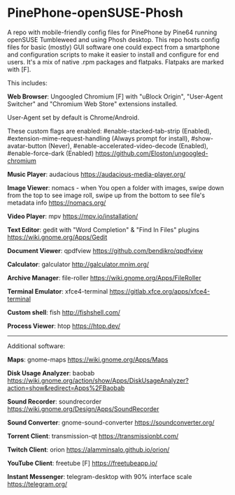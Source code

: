 # PinePhone-openSUSE-Phosh
A repo with mobile-friendly config files for PinePhone by Pine64 running openSUSE Tumbleweed and using Phosh desktop. This repo hosts config files for basic (mostly) GUI software one could expect from a smartphone and configuration scripts to make it easier to install and configure for end users. It's a mix of native .rpm packages and flatpaks. Flatpaks are marked with [F].

This includes:

**Web Browser**: Ungoogled Chromium [F] with "uBlock Origin", "User-Agent Switcher" and "Chromium Web Store" extensions installed. 

User-Agent set by default is Chrome/Android. 

These custom flags are enabled: #enable-stacked-tab-strip (Enabled), #extension-mime-request-handling (Always prompt for install), #show-avatar-button (Never), #enable-accelerated-video-decode (Enabled), #enable-force-dark (Enabled) https://github.com/Eloston/ungoogled-chromium

**Music Player**: audacious https://audacious-media-player.org/

**Image Viewer**: nomacs - when You open a folder with images, swipe down from the top to see image roll, swipe up from the bottom to see file's metadata info https://nomacs.org/

**Video Player**: mpv https://mpv.io/installation/

**Text Editor**: gedit with "Word Completion" & "Find In Files" plugins https://wiki.gnome.org/Apps/Gedit

**Document Viewer**: qpdfview https://github.com/bendikro/qpdfview

**Calculator**: galculator http://galculator.mnim.org/

**Archive Manager**: file-roller https://wiki.gnome.org/Apps/FileRoller

**Terminal Emulator**: xfce4-terminal https://gitlab.xfce.org/apps/xfce4-terminal

**Custom shell**: fish http://fishshell.com/

**Process Viewer**: htop https://htop.dev/

------------------------------------

Additional software:

**Maps**: gnome-maps https://wiki.gnome.org/Apps/Maps

**Disk Usage Analyzer**: baobab https://wiki.gnome.org/action/show/Apps/DiskUsageAnalyzer?action=show&redirect=Apps%2FBaobab

**Sound Recorder**: soundrecorder https://wiki.gnome.org/Design/Apps/SoundRecorder

**Sound Converter**: gnome-sound-converter https://soundconverter.org/

**Torrent Client**: transmission-qt https://transmissionbt.com/

**Twitch Client**: orion https://alamminsalo.github.io/orion/

**YouTube Client**: freetube [F] https://freetubeapp.io/

**Instant Messenger**: telegram-desktop with 90% interface scale https://telegram.org/
